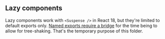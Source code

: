 ## Lazy components

Lazy components work with `<Suspense />` in React 18, but they're limited to default exports only. [Named exports require a bridge](https://reactjs.org/docs/code-splitting.html#named-exports) for the time being to allow for tree-shaking. That's the temporary purpose of this folder.
